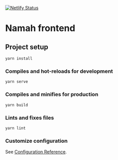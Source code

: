 [![Netlify Status](https://api.netlify.com/api/v1/badges/be26bc29-9531-4106-b9ad-1dd2f41fd456/deploy-status)](https://app.netlify.com/sites/namah/deploys)


# Namah frontend

## Project setup
```
yarn install
```

### Compiles and hot-reloads for development
```
yarn serve
```

### Compiles and minifies for production
```
yarn build
```

### Lints and fixes files
```
yarn lint
```

### Customize configuration
See [Configuration Reference](https://cli.vuejs.org/config/).
